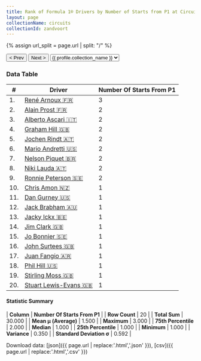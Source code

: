 ```yaml
---
title: Rank of Formula 1® Drivers by Number of Starts from P1 at Circuit Park Zandvoort
layout: page
collectionName: circuits
collectionId: zandvoort
---
```


{% assign url_split = page.url | split: "/" %}
<div id="collection-navigation">
<button onclick="selector.options[selector.selectedIndex-1].value && (window.location = selector.options[selector.selectedIndex-1].value);">&lt; Prev</button>
<button onclick="selector.options[selector.selectedIndex+1].value && (window.location = selector.options[selector.selectedIndex+1].value);">Next &gt;</button>
<select id="selector" onchange="this.options[this.selectedIndex].value && (window.location = this.options[this.selectedIndex].value);">
  {% for collectionId in site.data[page.collectionName].refs %}
    {% if collectionId == page.collectionId %}
      {% assign selected = "selected" %}
    {% else %}
      {% assign selected = "" %}
    {% endif %}
    {% assign profile = site.data[page.collectionName][collectionId].profile %}
    <option value="/f1/{{ page.collectionName }}/{{ collectionId }}/{{ url_split[4] }}" {{ selected }}>{{ profile.collection_name }}</option>
  {% endfor %}
</select>
</div>

<canvas id="chart" width="400" height="180"></canvas>
<script>
var data = {
  "labels" : [
    "René Arnoux",
    "Alain Prost",
    "Alberto Ascari",
    "Graham Hill",
    "Jochen Rindt",
    "Mario Andretti",
    "Nelson Piquet",
    "Niki Lauda",
    "Ronnie Peterson",
    "Chris Amon",
    "Dan Gurney",
    "Jack Brabham",
    "Jacky Ickx",
    "Jim Clark",
    "Jo Bonnier",
    "John Surtees",
    "Juan Fangio",
    "Phil Hill",
    "Stirling Moss",
    "Stuart Lewis-Evans"
  ],
  "datasets" : [
    {
      "label" : "Number Of Starts From P1",
      "data" : [
        3,
        2,
        2,
        2,
        2,
        2,
        2,
        2,
        2,
        1,
        1,
        1,
        1,
        1,
        1,
        1,
        1,
        1,
        1,
        1
      ],
      "borderColor" : [
        "#1D181E",
        "#1D181E",
        "#1D181E",
        "#1D181E",
        "#1D181E",
        "#1D181E",
        "#1D181E",
        "#1D181E",
        "#1D181E",
        "#1D181E",
        "#1D181E",
        "#1D181E",
        "#1D181E",
        "#1D181E",
        "#1D181E",
        "#1D181E",
        "#1D181E",
        "#1D181E",
        "#1D181E",
        "#1D181E"
      ],
      "borderWidth" : 1,
      "backgroundColor" : [
        "#9C8E8D",
        "#9C8E8D",
        "#9C8E8D",
        "#9C8E8D",
        "#9C8E8D",
        "#9C8E8D",
        "#9C8E8D",
        "#9C8E8D",
        "#9C8E8D",
        "#9C8E8D",
        "#9C8E8D",
        "#9C8E8D",
        "#9C8E8D",
        "#9C8E8D",
        "#9C8E8D",
        "#9C8E8D",
        "#9C8E8D",
        "#9C8E8D",
        "#9C8E8D",
        "#9C8E8D"
      ]
    }
  ]
};
var options = {
  legend: {
    display: false
  },
  scales: {
    xAxes: [{
      ticks: {
        beginAtZero: true,
        maxRotation: 180,
        display: window.innerWidth > 800
      }
    }],
    yAxes: [{
      ticks: {
        beginAtZero: true
      }
    }]
  },
  onResize: function(chart, size) {
    chart.options.scales.xAxes[0].ticks.display = size.width > 800;
  }
};
var chart = new Chart("chart", {
    data: data,
    type: 'bar',
    options: options
});
</script>



### Data Table

| # | Driver | Number Of Starts From P1 |
|--|--|--|
| 1. | [René Arnoux 🇫🇷](/f1/drivers/arnoux) | 3 |
| 2. | [Alain Prost 🇫🇷](/f1/drivers/prost) | 2 |
| 3. | [Alberto Ascari 🇮🇹](/f1/drivers/ascari) | 2 |
| 4. | [Graham Hill 🇬🇧](/f1/drivers/hill) | 2 |
| 5. | [Jochen Rindt 🇦🇹](/f1/drivers/rindt) | 2 |
| 6. | [Mario Andretti 🇺🇸](/f1/drivers/mario_andretti) | 2 |
| 7. | [Nelson Piquet 🇧🇷](/f1/drivers/piquet) | 2 |
| 8. | [Niki Lauda 🇦🇹](/f1/drivers/lauda) | 2 |
| 9. | [Ronnie Peterson 🇸🇪](/f1/drivers/peterson) | 2 |
| 10. | [Chris Amon 🇳🇿](/f1/drivers/amon) | 1 |
| 11. | [Dan Gurney 🇺🇸](/f1/drivers/gurney) | 1 |
| 12. | [Jack Brabham 🇦🇺](/f1/drivers/jack_brabham) | 1 |
| 13. | [Jacky Ickx 🇧🇪](/f1/drivers/ickx) | 1 |
| 14. | [Jim Clark 🇬🇧](/f1/drivers/clark) | 1 |
| 15. | [Jo Bonnier 🇸🇪](/f1/drivers/bonnier) | 1 |
| 16. | [John Surtees 🇬🇧](/f1/drivers/surtees) | 1 |
| 17. | [Juan Fangio 🇦🇷](/f1/drivers/fangio) | 1 |
| 18. | [Phil Hill 🇺🇸](/f1/drivers/phil_hill) | 1 |
| 19. | [Stirling Moss 🇬🇧](/f1/drivers/moss) | 1 |
| 20. | [Stuart Lewis-Evans 🇬🇧](/f1/drivers/lewis-evans) | 1 |

#### Statistic Summary

| **Column** | **Number Of Starts From P1** |
| **Row Count** | 20 |
| **Total Sum** | 30.000 |
| **Mean μ (Average)** | 1.500 |
| **Maximum** | 3.000 |
| **75th Percentile** | 2.000 |
| **Median** | 1.000 |
| **25th Percentile** | 1.000 |
| **Minimum** | 1.000 |
| **Variance** | 0.350 |
| **Standard Deviation σ** | 0.592 |

Download data: [json]({{ page.url | replace:'.html','.json' }}), [csv]({{ page.url | replace:'.html','.csv' }})
